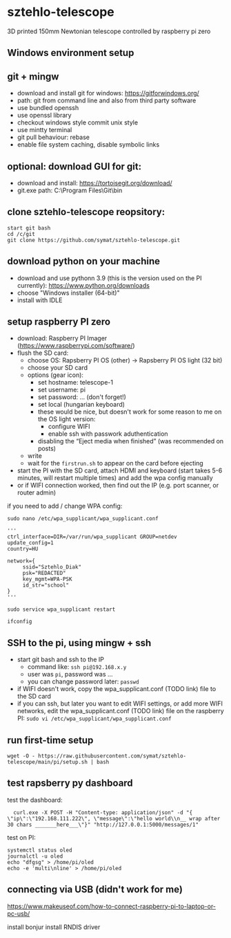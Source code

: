 # sztehlo-telescope
3D printed 150mm Newtonian telescope controlled by raspberry pi zero

## Windows environment setup

## git + mingw
 - download and install git for windows: https://gitforwindows.org/
 - path: git from command line and also from third party software
 - use bundled openssh
 - use openssl library
 - checkout windows style commit unix style
 - use mintty terminal
 - git pull behaviour: rebase
 - enable file system caching, disable symbolic links

## optional: download GUI for git:
 - download and install: https://tortoisegit.org/download/
 - git.exe path: C:\Program Files\Git\bin

## clone sztehlo-telescope reopsitory:
```
start git bash
cd /c/git
git clone https://github.com/symat/sztehlo-telescope.git
```

## download python on your machine
- download and use pythonn 3.9 (this is the version used on the PI currently): https://www.python.org/downloads
 - choose "Windows installer (64-bit)"
 - install with IDLE

## setup raspberry PI zero
 - download: Raspberry PI Imager (https://www.raspberrypi.com/software/)
 - flush the SD card: 
    - choose OS: Rapsberry PI OS (other) -> Rapsberry PI OS light (32 bit)
    - choose your SD card
	- options (gear icon): 
	   - set hostname: telescope-1 
	   - set username: pi
	   - set password: ... (don't forget!)
	   - set local (hungarian keyboard)
	   - these would be nice, but doesn't work for some reason to me on the OS light version:
	      - configure WIFI
	      - enable ssh with passwork aduthentication
       - disabling the “Eject media when finished” (was recommended on posts)
	- write
   - wait for the `firstrun.sh` to appear on the card before ejecting
 - start the PI with the SD card, attach HDMI and keyboard (start takes 5-6 minutes, will restart multiple times) and add the wpa config manually
 - or if WIFI connection worked, then find out the IP (e.g. port scanner, or router admin)
 

if you need to add / change WPA config:
```
sudo nano /etc/wpa_supplicant/wpa_supplicant.conf

'''
ctrl_interface=DIR=/var/run/wpa_supplicant GROUP=netdev
update_config=1
country=HU

network={
     ssid="Sztehlo_Diak"
     psk="REDACTED"
     key_mgmt=WPA-PSK
     id_str="school"
}
'''

sudo service wpa_supplicant restart

ifconfig
```

## SSH to the pi, using mingw + ssh
 - start git bash and ssh to the IP
   - command like: `ssh pi@192.168.x.y`
   - user was `pi`, password was ...
   - you can change password later: `passwd`
 - if WIFI doesn't work, copy the wpa_supplicant.conf (TODO link) file to the SD card
 - if you can ssh, but later you want to edit WIFI settings, or add more WIFI networks, edit the wpa_supplicant.conf  (TODO link)  file on the raspberry PI: `sudo vi /etc/wpa_supplicant/wpa_supplicant.conf`

 ## run first-time setup
 `wget -O - https://raw.githubusercontent.com/symat/sztehlo-telescope/main/pi/setup.sh | bash`


## test rapsberry py dashboard
test the dashboard:
```
  curl.exe -X POST -H "Content-type: application/json" -d "{ \"ip\":\"192.168.111.222\", \"message\":\"hello world\\n__ wrap after 30 chars _______here___\"}" "http://127.0.0.1:5000/messages/1"
```

test on PI:
```
systemctl status oled
journalctl -u oled
echo "dfgsg" > /home/pi/oled
echo -e 'multi\nline' > /home/pi/oled
```


## connecting via USB (didn't work for me)

https://www.makeuseof.com/how-to-connect-raspberry-pi-to-laptop-or-pc-usb/

install bonjur
install RNDIS driver